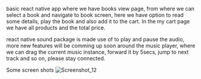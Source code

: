 basic react native app where we have books view page, from where we can select a book and navigate to book screen, here we have option to read some details, play the book and also add it to the cart. In the my cart page we have all products and the total price.

react native sound package is made use of to play and pause the audio, more new features will be comming up soon around the music player, where we can drag the current music instance, forward it by 5secs, jump to next track and so on, please stay connected.

Some screen shots
![Screenshot_12](https://user-images.githubusercontent.com/72041901/177692347-fd645e9d-a9d7-4d4d-ba0c-1d663af3a481.jpg)
